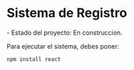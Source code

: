 <h1> Sistema de Registro </h1>
- Estado del proyecto: En construccion.

Para ejecutar el sistema, debes poner: 

```npm install react```
